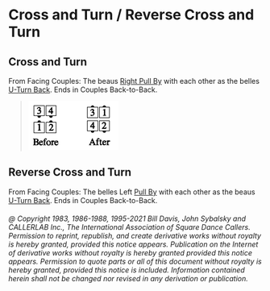 
# Cross and Turn / Reverse Cross and Turn

## Cross and Turn

From Facing Couples: The beaus [Right Pull By](../b1/pull_by.md) with each
other as the belles [ U-Turn Back](../b1/turn_back.md). Ends in Couples Back-to-Back.

> 
> ![alt](cross_and_turn.png)
>

## Reverse Cross and Turn

From Facing Couples: The belles Left [Pull By](../b1/pull_by.md) with each
other as the beaus [ U-Turn Back](../b1/turn_back.md). Ends in Couples Back-to-Back.

###### @ Copyright 1983, 1986-1988, 1995-2021 Bill Davis, John Sybalsky and CALLERLAB Inc., The International Association of Square Dance Callers. Permission to reprint, republish, and create derivative works without royalty is hereby granted, provided this notice appears. Publication on the Internet of derivative works without royalty is hereby granted provided this notice appears. Permission to quote parts or all of this document without royalty is hereby granted, provided this notice is included. Information contained herein shall not be changed nor revised in any derivation or publication.

